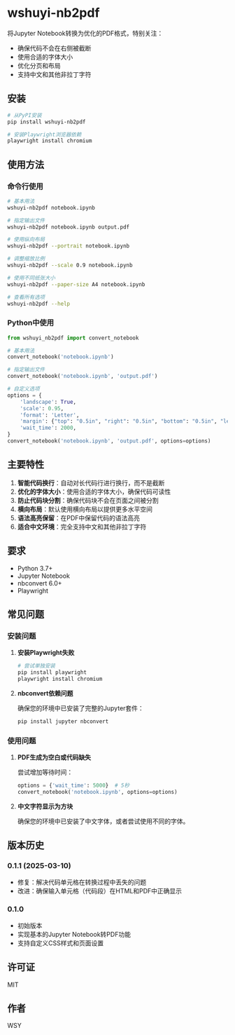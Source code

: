 # wshuyi-nb2pdf

将Jupyter Notebook转换为优化的PDF格式，特别关注：
- 确保代码不会在右侧被截断
- 使用合适的字体大小
- 优化分页和布局
- 支持中文和其他非拉丁字符

## 安装

```bash
# 从PyPI安装
pip install wshuyi-nb2pdf

# 安装Playwright浏览器依赖
playwright install chromium
```

## 使用方法

### 命令行使用

```bash
# 基本用法
wshuyi-nb2pdf notebook.ipynb

# 指定输出文件
wshuyi-nb2pdf notebook.ipynb output.pdf

# 使用纵向布局
wshuyi-nb2pdf --portrait notebook.ipynb

# 调整缩放比例
wshuyi-nb2pdf --scale 0.9 notebook.ipynb

# 使用不同纸张大小
wshuyi-nb2pdf --paper-size A4 notebook.ipynb

# 查看所有选项
wshuyi-nb2pdf --help
```

### Python中使用

```python
from wshuyi_nb2pdf import convert_notebook

# 基本用法
convert_notebook('notebook.ipynb')

# 指定输出文件
convert_notebook('notebook.ipynb', 'output.pdf')

# 自定义选项
options = {
    'landscape': True,
    'scale': 0.95,
    'format': 'Letter',
    'margin': {"top": "0.5in", "right": "0.5in", "bottom": "0.5in", "left": "0.5in"},
    'wait_time': 2000,
}
convert_notebook('notebook.ipynb', 'output.pdf', options=options)
```

## 主要特性

1. **智能代码换行**：自动对长代码行进行换行，而不是截断
2. **优化的字体大小**：使用合适的字体大小，确保代码可读性
3. **防止代码块分割**：确保代码块不会在页面之间被分割
4. **横向布局**：默认使用横向布局以提供更多水平空间
5. **语法高亮保留**：在PDF中保留代码的语法高亮
6. **适合中文环境**：完全支持中文和其他非拉丁字符

## 要求

- Python 3.7+
- Jupyter Notebook
- nbconvert 6.0+
- Playwright

## 常见问题

### 安装问题

1. **安装Playwright失败**

   ```bash
   # 尝试单独安装
   pip install playwright
   playwright install chromium
   ```

2. **nbconvert依赖问题**

   确保您的环境中已安装了完整的Jupyter套件：
   
   ```bash
   pip install jupyter nbconvert
   ```

### 使用问题

1. **PDF生成为空白或代码缺失**

   尝试增加等待时间：
   
   ```python
   options = {'wait_time': 5000}  # 5秒
   convert_notebook('notebook.ipynb', options=options)
   ```

2. **中文字符显示为方块**

   确保您的环境中已安装了中文字体，或者尝试使用不同的字体。

## 版本历史

### 0.1.1 (2025-03-10)
- 修复：解决代码单元格在转换过程中丢失的问题
- 改进：确保输入单元格（代码段）在HTML和PDF中正确显示

### 0.1.0
- 初始版本
- 实现基本的Jupyter Notebook转PDF功能
- 支持自定义CSS样式和页面设置

## 许可证

MIT

## 作者

WSY
